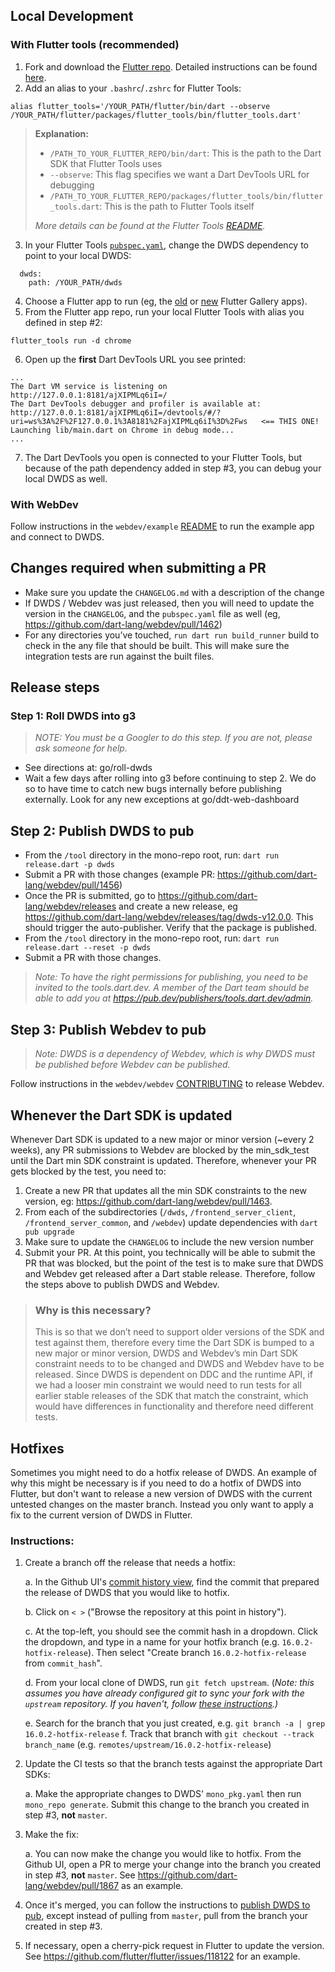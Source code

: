 ## Local Development

### With Flutter tools (recommended)

1. Fork and download the [Flutter repo](https://github.com/flutter/flutter).
   Detailed instructions can be found
   [here](https://github.com/flutter/flutter/wiki/Setting-up-the-Framework-development-environment).
1. Add an alias to your `.bashrc`/`.zshrc` for Flutter Tools:

```
alias flutter_tools='/YOUR_PATH/flutter/bin/dart --observe /YOUR_PATH/flutter/packages/flutter_tools/bin/flutter_tools.dart'
```

> **Explanation:**
>
> - `/PATH_TO_YOUR_FLUTTER_REPO/bin/dart`: This is the path to the Dart SDK that
>   Flutter Tools uses
> - `--observe`: This flag specifies we want a Dart DevTools URL for debugging
> - `/PATH_TO_YOUR_FLUTTER_REPO/packages/flutter_tools/bin/flutter_tools.dart`:
>   This is the path to Flutter Tools itself
>
> _More details can be found at the Flutter Tools
> [README](https://github.com/flutter/flutter/blob/master/packages/flutter_tools/README.md)._

3. In your Flutter Tools
   [`pubspec.yaml`](https://github.com/flutter/flutter/blob/master/packages/flutter_tools/pubspec.yaml),
   change the DWDS dependency to point to your local DWDS:

```
  dwds:
    path: /YOUR_PATH/dwds
```

4. Choose a Flutter app to run (eg, the
   [old](https://github.com/flutter/flutter/tree/master/dev/integration_tests/flutter_gallery)
   or [new](https://github.com/flutter/gallery) Flutter Gallery apps).
1. From the Flutter app repo, run your local Flutter Tools with alias you
   defined in step #2:

```
flutter_tools run -d chrome
```

6. Open up the **first** Dart DevTools URL you see printed:

```
...
The Dart VM service is listening on http://127.0.0.1:8181/ajXIPMLq6iI=/
The Dart DevTools debugger and profiler is available at: http://127.0.0.1:8181/ajXIPMLq6iI=/devtools/#/?uri=ws%3A%2F%2F127.0.0.1%3A8181%2FajXIPMLq6iI%3D%2Fws   <== THIS ONE!
Launching lib/main.dart on Chrome in debug mode...
...
```

7. The Dart DevTools you open is connected to your Flutter Tools, but because of
   the path dependency added in step #3, you can debug your local DWDS as well.

### With WebDev

Follow instructions in the `webdev/example` [README](/example/README.md) to run
the example app and connect to DWDS.

## Changes required when submitting a PR

- Make sure you update the `CHANGELOG.md` with a description of the change
- If DWDS / Webdev was just released, then you will need to update the version
  in the `CHANGELOG`, and the `pubspec.yaml` file as well (eg,
  https://github.com/dart-lang/webdev/pull/1462)
- For any directories you’ve touched, `run dart run build_runner` build to check
  in the any file that should be built. This will make sure the integration
  tests are run against the built files.

## Release steps

### Step 1: Roll DWDS into g3

> _NOTE: You must be a Googler to do this step. If you are not, please ask
> someone for help._

- See directions at: go/roll-dwds
- Wait a few days after rolling into g3 before continuing to step 2. We do so to
  have time to catch new bugs internally before publishing externally. Look for
  any new exceptions at go/ddt-web-dashboard

## Step 2: Publish DWDS to pub

- From the `/tool` directory in the mono-repo root, run: `dart run release.dart -p dwds`
- Submit a PR with those changes (example PR: https://github.com/dart-lang/webdev/pull/1456)
- Once the PR is submitted, go to https://github.com/dart-lang/webdev/releases and create a new
  release, eg https://github.com/dart-lang/webdev/releases/tag/dwds-v12.0.0. This should trigger
  the auto-publisher. Verify that the package is published.
- From the `/tool` directory in the mono-repo root, run: `dart run release.dart --reset -p dwds`
- Submit a PR with those changes.

> _Note: To have the right permissions for publishing, you need to be invited to
> the tools.dart.dev. A member of the Dart team should be able to add you at
> https://pub.dev/publishers/tools.dart.dev/admin._

## Step 3: Publish Webdev to pub

> _Note: DWDS is a dependency of Webdev, which is why DWDS must be published
> before Webdev can be published._

Follow instructions in the `webdev/webdev`
[CONTRIBUTING](/webdev/CONTRIBUTING.md) to release Webdev.

## Whenever the Dart SDK is updated

Whenever Dart SDK is updated to a new major or minor version (~every 2 weeks),
any PR submissions to Webdev are blocked by the min_sdk_test until the Dart min
SDK constraint is updated. Therefore, whenever your PR gets blocked by the test,
you need to:

1. Create a new PR that updates all the min SDK constraints to the new version,
   eg: https://github.com/dart-lang/webdev/pull/1463.
1. From each of the subdirectories (`/dwds`, `/frontend_server_client`,
   `/frontend_server_common`, and `/webdev`) update dependencies with
   `dart pub upgrade`
1. Make sure to update the `CHANGELOG` to include the new version number
1. Submit your PR. At this point, you technically will be able to submit the PR
   that was blocked, but the point of the test is to make sure that DWDS and
   Webdev get released after a Dart stable release. Therefore, follow the steps
   above to publish DWDS and Webdev.

> ### Why is this necessary?
>
> This is so that we don’t need to support older versions of the SDK and test
> against them, therefore every time the Dart SDK is bumped to a new major or
> minor version, DWDS and Webdev’s min Dart SDK constraint needs to to be
> changed and DWDS and Webdev have to be released. Since DWDS is dependent on
> DDC and the runtime API, if we had a looser min constraint we would need to
> run tests for all earlier stable releases of the SDK that match the
> constraint, which would have differences in functionality and therefore need
> different tests.

## Hotfixes

Sometimes you might need to do a hotfix release of DWDS. An example of why this
might be necessary is if you need to do a hotfix of DWDS into Flutter, but don't
want to release a new version of DWDS with the current untested changes on the
master branch. Instead you only want to apply a fix to the current version of
DWDS in Flutter.

### Instructions:

1. Create a branch off the release that needs a hotfix:

   a. In the Github UI's
   [commit history view](https://github.com/dart-lang/webdev/commits/master),
   find the commit that prepared the release of DWDS that you would like to
   hotfix.

   b. Click on `< >` ("Browse the repository at this point in history").

   c. At the top-left, you should see the commit hash in a dropdown. Click the
   dropdown, and type in a name for your hotfix branch (e.g.
   `16.0.2-hotfix-release`). Then select "Create branch `16.0.2-hotfix-release`
   from `commit_hash`".

   d. From your local clone of DWDS, run `git fetch upstream`. (_Note: this
   assumes you have already configured git to sync your fork with the `upstream`
   repository. If you haven't, follow
   [these instructions](https://docs.github.com/en/get-started/quickstart/fork-a-repo#configuring-git-to-sync-your-fork-with-the-upstream-repository).)_

   e. Search for the branch that you just created, e.g.
   `git branch -a | grep 16.0.2-hotfix-release` f. Track that branch with
   `git checkout --track branch_name` (e.g.
   `remotes/upstream/16.0.2-hotfix-release`)

1. Update the CI tests so that the branch tests against the appropriate Dart
   SDKs:

   a. Make the appropriate changes to DWDS' `mono_pkg.yaml` then run
   `mono_repo generate`. Submit this change to the branch you created in step
   #3, **not** `master`.

1. Make the fix:

   a. You can now make the change you would like to hotfix. From the Github UI,
   open a PR to merge your change into the branch you created in step #3,
   **not** `master`. See https://github.com/dart-lang/webdev/pull/1867 as an
   example.

1. Once it's merged, you can follow the instructions to
   [publish DWDS to pub](#step-2-publish-dwds-to-pub), except instead of pulling
   from `master`, pull from the branch your created in step #3.

1. If necessary, open a cherry-pick request in Flutter to update the version.
   See https://github.com/flutter/flutter/issues/118122 for an example.
